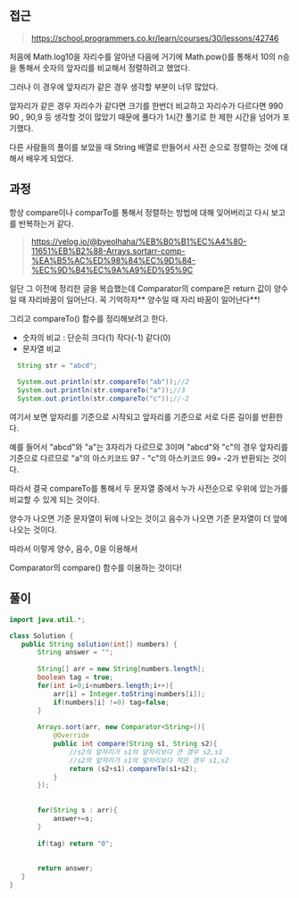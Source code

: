 ## 접근
>https://school.programmers.co.kr/learn/courses/30/lessons/42746

처음에 Math.log10을 자리수를 알아낸 다음에
거기에 Math.pow()를 통해서 10의 n승을 통해서 숫자의 앞자리를 비교해서
정렬하려고 했었다.

그러나 이 경우에 앞자리가 같은 경우
생각할 부분이 너무 많았다.

앞자리가 같은 경우 자리수가 같다면 크기를 한번더 비교하고
자리수가 다르다면 990 90 ,
90,9 등 생각할 것이 많았기 때문에
풀다가 1시간 풀기로 한 제한 시간을 넘어가 포기했다.

다른 사람들의 풀이를 보았을 때
String 배열로 만들어서 사전 순으로 정렬하는 것에 대해서 배우게 되었다.

## 과정

항상 compare이나 comparTo를 통해서 정렬하는 방법에 대해
잊어버리고 다시 보고를 반복하는거 같다.

>https://velog.io/@byeolhaha/%EB%B0%B1%EC%A4%80-11651%EB%B2%88-Arrays.sortarr-comp-%EA%B5%AC%ED%98%84%EC%9D%84-%EC%9D%B4%EC%9A%A9%ED%95%9C

일단 그 이전에 정리한 글을 복습했는데
Comparator의 compare은 return 값이 양수일 때 자리바꿈이 일어난다.
꼭 기억하자** 양수일 때 자리 바꿈이 일어난다**!

그리고 compareTo() 함수를 정리해보려고 한다.
- 숫자의 비교 : 단순히 크다(1) 작다(-1) 같다(0)
- 문자열 비교
 ```java
   String str = "abcd";
   
   System.out.println(str.compareTo("ab"));//2
   System.out.println(str.compareTo("a"));//3
   System.out.println(str.compareTo("c"));//-2
 ```
 여기서 보면 앞자리를 기준으로 시작되고
 앞자리를 기준으로 서로 다른 길이를 반환한다.
 
 예를 들어서 "abcd"와 "a"는 3자리가 다르므로 3이며
 "abcd"와 "c"의 경우 앞자리를 기준으로 다르므로 
 "a"의 아스키코드 97 - "c"의 아스키코드 99= -2가 반환되는 것이다.
 
 따라서 결국 compareTo를 통해서 두 문자열 중에서 누가 사전순으로 우위에 있는가를 비교할 수 있게 되는 것이다.
 
 양수가 나오면 기준 문자열이 뒤에 나오는 것이고 음수가 나오면 기준 문자열이 더 앞에 나오는 것이다.
 
 따라서 이렇게 양수, 음수, 0을 이용해서
 
 Comparator의 compare() 함수를 이용하는 것이다!
 
 
## 풀이
 ```java
import java.util.*;

class Solution {
    public String solution(int[] numbers) {
        String answer = "";    
        
        String[] arr = new String[numbers.length];
        boolean tag = true;
        for(int i=0;i<numbers.length;i++){
            arr[i] = Integer.toString(numbers[i]);
            if(numbers[i] !=0) tag=false;
        }
        
        Arrays.sort(arr, new Comparator<String>(){
            @Override
            public int compare(String s1, String s2){
                //s2의 앞자리가 s1의 앞자리보다 큰 경우 s2,s1
                //s2의 앞자리가 s1의 앞자리보다 작은 경우 s1,s2
                return (s2+s1).compareTo(s1+s2);
            }
        });
        
        
        for(String s : arr){
            answer+=s;
        }
        
        if(tag) return "0";
             
        
        return answer;
    }
}
 ```
 